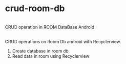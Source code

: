 # crud-room-db
<br>
CRUD operation in ROOM DataBase Android
<br>
<br>

CRUD operations on Room Db android with Recyclerview.
<br>

1. Create database in room db
2. Read data in room using Recyclerview

